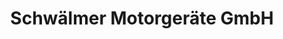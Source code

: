 ---
title: "Schwälmer Motorgeräte GmbH"
url: /schwalmstadt/schwaelmer-motorgeraete-gmbh/
shop: Baumarkt
---